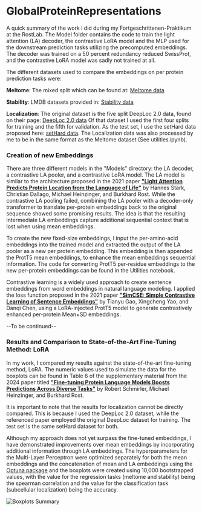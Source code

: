 # GlobalProteinRepresentations

A quick summary of the work i did during my Fortgeschrittenen-Praktikum at the RostLab. The Model folder contains the code to train the light attention (LA) decoder, the contrastive LoRA model and the MLP used for the downstream prediction tasks utilizing the precomputed embeddings. The decoder was trained on a 50 percent redundancy reduced SwissProt, and the contrastive LoRA model was sadly not trained at all. <br />

The different datasets used to compare the embeddings on per protein prediction tasks were: <br />

**Meltome**: The mixed split which can be found at: [Meltome data](https://github.com/J-SNACKKB/FLIP/tree/main/splits/meltome) <br />

**Stability**: LMDB datasets provided in: [Stability data](https://github.com/songlab-cal/tape?tab=readme-ov-file#lmdb-data) <br /> 

**Localization**: The original dataset is the five split DeepLoc 2.0 data, found on their page: [DeepLoc 2.0 data](https://services.healthtech.dtu.dk/services/DeepLoc-2.0/) 
              Of that dataset I used the first four splits for training and the fifth for validation. As the test set, I use the setHard data
              proposed here: [setHard data](https://github.com/HannesStark/protein-localization/tree/master/data_files). The Localization data was also processed by me to be in the same format
              as the Meltome dataset (See utilities.ipynb). <br />

### Creation of new Embeddings

There are three different models in the "Models" directory: the LA decoder, a contrastive LA pooler, and a contrastive LoRA model. The LA model is similar to the architecture proposed in the 2021 paper [**"Light Attention Predicts Protein Location from the Language of Life"**](https://www.biorxiv.org/content/10.1101/2021.04.25.441334v1) by Hannes Stärk, Christian Dallago, Michael Heinzinger, and Burkhard Rost. While the contrastive LA pooling failed, combining the LA pooler with a decoder-only transformer to translate per-protein embeddings back to the original sequence showed some promising results. The idea is that the resulting intermediate LA embeddings capture additional sequential context that is lost when using mean embeddings.

To create the new fixed-size embeddings, I input the per-amino-acid embeddings into the trained model and extracted the output of the LA pooler as a new per protein embedding. This embedding is then appended the ProtT5 mean embeddings, to enhance the mean embeddings sequential information. The code for converting ProtT5 per-residue embeddings to the new per-protein embeddings can be found in the Utilities notebook.

Contrastive learning is a widely used approach to create sentence embeddings from word embeddings in natural language modeling. I applied the loss function proposed in the 2021 paper [**"SimCSE: Simple Contrastive Learning of Sentence Embeddings"**](https://arxiv.org/abs/2104.08821) by Tianyu Gao, Xingcheng Yao, and Danqi Chen, using a LoRA-injected ProtT5 model to generate contrastively enhanced per-protein Mean+SD embeddings. 

--To be continued--





### Results and Comparison to State-of-the-Art Fine-Tuning Method: LoRA

In my work, I compared my results against the state-of-the-art fine-tuning method, LoRA. The numeric values used to simulate the data for the boxplots can be found in Table 6 of the supplementary material from the 2024 paper titled [**"Fine-tuning Protein Language Models Boosts Predictions Across Diverse Tasks"**](https://www.nature.com/articles/s41467-024-51844-2) by Robert Schmirler, Michael Heinzinger, and Burkhard Rost.

It is important to note that the results for localization cannot be directly compared. This is because I used the DeepLoc 2.0 dataset, while the referenced paper employed the original DeepLoc dataset for training. The test set is the same setHard dataset for both.

Although my approach does not yet surpass the fine-tuned embeddings, I have demonstrated improvements over mean embeddings by incorporating additional information through LA embeddings. The hyperparameters for the Multi-Layer Perceptron were optimized separately for both the mean embeddings and the concatenation of mean and LA embeddings using the [Optuna package](https://optuna.readthedocs.io/en/stable/) and the boxplots were created using 10,000 bootstrapped values, with the value for the regression tasks (meltome and stability) being the spearman correlation and the value for the classification task (subcellular localization) being the accuracy. 

![Boxplots Summary](https://github.com/user-attachments/assets/528ac9f1-d305-43f9-8436-dd744526a986)

